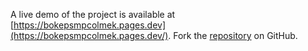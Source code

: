 A live demo of the project is available at [https://bokepsmpcolmek.pages.dev](https://bokepsmpcolmek.pages.dev/).
Fork the [repository](https://github.com/jojtoview) on GitHub.